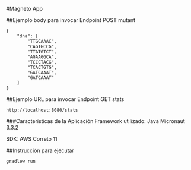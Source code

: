 #Magneto App

##Ejemplo body para invocar Endpoint POST mutant

```
{
    "dna": [
        "TTGCAAAC",
        "CAGTGCCG",
        "TTATGTCT",
        "AGAAGGCA",
        "TCCCTACG",
        "TCACTGTG",
        "GATCAAAT",
        "GATCAAAT"
    ]
}
```

##Ejemplo URL para invocar Endpoint GET stats

```
http://localhost:8080/stats
```

###Características de la Aplicación
Framework utilizado: Java Micronaut 3.3.2

SDK: AWS Correto 11

##Instrucción para ejecutar

```
gradlew run
```



